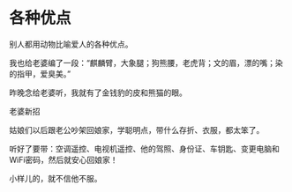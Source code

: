 # 各种优点

别人都用动物比喻爱人的各种优点。 

我也给老婆编了一段：“麒麟臂，大象腿；狗熊腰，老虎背；文的眉，漂的嘴；染的指甲，爱臭美。” 

昨晚念给老婆听，我就有了金钱豹的皮和熊猫的眼。 

老婆新招 

姑娘们以后跟老公吵架回娘家，学聪明点，带什么存折、衣服，都太笨了。 

听好了要带：空调遥控、电视机遥控、他的驾照、身份证、车钥匙、变更电脑和WiFi密码，然后就安心回娘家！ 

小样儿的，就不信他不服。